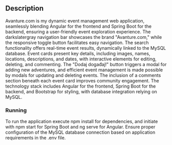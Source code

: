 
## Description 

Avanture.com is my dynamic event management web application, seamlessly blending Angular for the frontend and Spring Boot for the backend, ensuring a user-friendly event exploration experience. The darkslatergray navigation bar showcases the brand "Avanture.com," while the responsive toggle button facilitates easy navigation. The search functionality offers real-time event results, dynamically linked to the MySQL database. Event cards present key details, including images, names, locations, descriptions, and dates, with interactive elements for editing, deleting, and commenting. The "Dodaj događaj!" button triggers a modal for adding new adventures, and efficient event management is made possible by modals for updating and deleting events. The inclusion of a comments section beneath each event card improves community engagement. The technology stack includes Angular for the frontend, Spring Boot for the backend, and Bootstrap for styling, with database integration relying on MySQL.

### Running

To run the application execute npm install for dependencies, and initiate with npm start for Spring Boot and ng serve for Angular. Ensure proper configuration of the MySQL database connection based on application requirements in the .env file.
